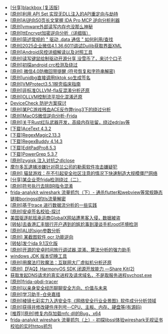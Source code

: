+ [[分享]blackbox [复活版]](https://bbs.kanxue.com/thread-286308.htm)
+ [[原创]利用 API Set 实现无DLL注入的API重定向与劫持](https://bbs.kanxue.com/thread-286823.htm)
+ [[原创]AI逆向50页长文掌握 IDA Pro MCP 逆向分析利器](https://bbs.kanxue.com/thread-286813.htm)
+ [[原创]vmware外部读写内存也没那么神秘](https://bbs.kanxue.com/thread-284956.htm)
+ [[原创]ttEncrypt加密逆向分析（详细版）](https://bbs.kanxue.com/thread-286273.htm)
+ [[原创]简述常规的 " 驱动 .data 通信 " 如何利用/查找](https://bbs.kanxue.com/thread-285348.htm)
+ [[原创]2025企业微信4.1.36.6011调试Duilib获取界面XML](https://bbs.kanxue.com/thread-286450.htm)
+ [[原创]Android风控详细解读以及对照工具](https://bbs.kanxue.com/thread-286120.htm)
+ [[原创]读写键鼠绘制驱动开源分享 没雪币了，来讨个口子](https://bbs.kanxue.com/thread-286756.htm)
+ [[原创]初探android crc检测及绕过](https://bbs.kanxue.com/thread-285790.htm)
+ [[原创] 微信4.0防撤回带提醒 (符号恢复和字符串解密)](https://bbs.kanxue.com/thread-286611.htm)
+ [[原创]unidbg直接调用tiktok so生成签名](https://bbs.kanxue.com/thread-285623.htm)
+ [[原创]VMProtect3.5.1脱壳临床指南](https://bbs.kanxue.com/thread-286780.htm)
+ [[原创]非标准OLLVM-fla反混淆分析还原](https://bbs.kanxue.com/thread-286549.htm)
+ [[原创]OLLVM控制流平坦化混淆还原](https://bbs.kanxue.com/thread-286151.htm)
+ [DeviceCheck 防护方案探讨](https://bbs.kanxue.com/thread-281819.htm)
+ [[原创]某PC游戏残血ACE反作弊ring3下的绕过分析](https://bbs.kanxue.com/thread-284667.htm)
+ [[原创]MacOS微信逆向分析-Frida](https://bbs.kanxue.com/thread-266041.htm)
+ [[原创]关于Rust红队武器开发，高级内存驻留，绕过edr/av等](https://bbs.kanxue.com/thread-286302.htm)
+ [[下载]AceText 4.3.2](https://bbs.kanxue.com/thread-286829.htm)
+ [[下载]RegexMagic2.13.3](https://bbs.kanxue.com/thread-286828.htm)
+ [[下载]RegexBuddy 4.14.3](https://bbs.kanxue.com/thread-286827.htm)
+ [[下载]EditPadPro8.5.3](https://bbs.kanxue.com/thread-286826.htm)
+ [[下载]PowerGrep 5.3.7](https://bbs.kanxue.com/thread-286825.htm)
+ [[原创]zygisk 注入对抗之dlclose](https://bbs.kanxue.com/thread-286801.htm)
+ [摩尔多瓦逮捕涉嫌针对荷兰公司的勒索软件攻击嫌疑犯](https://bbs.kanxue.com/thread-286830.htm)
+ [[原创] 猫鼠游戏：在不引起安全社区注意的情况下快速制造大规模僵尸网络](https://bbs.kanxue.com/thread-281983.htm)
+ [[分享]某企业壳frida检测绕过（二）](https://bbs.kanxue.com/thread-285964.htm)
+ [[原创]符号执行去除BR指令混淆](https://bbs.kanxue.com/thread-280737.htm)
+ [frida-analykit   wireshark 流量抓包（下）- 通杀flutter和webview等常规静态链接boringssl的tls流量解密](https://bbs.kanxue.com/thread-286620.htm)
+ [[原创]基于trace 进行数据流分析的一些实践](https://bbs.kanxue.com/thread-285243.htm)
+ [[原创]安卓签名校验-探讨](https://bbs.kanxue.com/thread-285647.htm)
+ [美国驱逐航班承运商GlobalX网站遭黑客入侵，数据被盗](https://bbs.kanxue.com/thread-286831.htm)
+ [[转帖]去香港汇丰银行开户遇到的尴尬事到漫谈手机root环境检测](https://bbs.kanxue.com/thread-285754.htm)
+ [[原创]ALI的sign参数分析](https://bbs.kanxue.com/thread-284292.htm)
+ [[原创] 某截图软件 ocr 功能逆向](https://bbs.kanxue.com/thread-286803.htm)
+ [[转帖]发个ida 9.1汉化版](https://bbs.kanxue.com/thread-286390.htm)
+ [[原创]开源的安卓时间旅行调试器,混淆、算法分析的强力助手](https://bbs.kanxue.com/thread-286457.htm)
+ [windows JDK 版本切换工具](https://bbs.kanxue.com/thread-285195.htm)
+ [[原创]用魔法打败魔法：互联网大厂虚拟机分析还原](https://bbs.kanxue.com/thread-286441.htm)
+ [[原创]【FAQ】HarmonyOS SDK 闭源开放能力 —Share Kit(2)](https://bbs.kanxue.com/thread-286833.htm)
+ [获取发起DNS请求的真实进程及请求域名，不是取服务进程svchost.exe](https://bbs.kanxue.com/thread-286593.htm)
+ [[原创]frida-qbdi-tracer](https://bbs.kanxue.com/thread-276523.htm)
+ [[原创]以亲身安全经历聊聊安全方向、价值与未来](https://bbs.kanxue.com/thread-285407.htm)
+ [[原创]学习助手-仓央嘉措](https://bbs.kanxue.com/thread-286835.htm)
+ [[原创]棱镜七彩实力入选安全牛《网络安全行业全景图》软件成分分析领域](https://bbs.kanxue.com/thread-286834.htm)
+ [[原创]获得并修改硬件序列号--CPU、主板、内存、硬盘等(有源码)](https://bbs.kanxue.com/thread-282756.htm)
+ [[推荐][原创]修复内存加载mfc dll的Bug，x64](https://bbs.kanxue.com/thread-280791.htm)
+ [frida-analykit   wireshark 流量抓包（上）- 初探libssl体验wireshark无视证书校验的实时https抓包](https://bbs.kanxue.com/thread-286510.htm)
